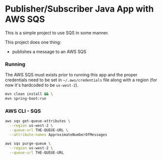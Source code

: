 # Publisher/Subscriber Java App with AWS SQS

This is a simple project to use SQS in some manner.

This project does one thing:
* publishes a message to an AWS SQS

### Running
The AWS SQS must exists prior to running this app and the proper credentials
need to be set in `~/.aws/credentials` file along with a region (for now
it's hardcoded to be `us-west-2`).

```bash
mvn clean install && \
mvn spring-boot:run
```

### AWS CLI - SQS
```bash
aws sqs get-queue-attributes \
  --region us-west-2 \
  --queue-url THE-QUEUE-URL \
  --attribute-names ApproximateNumberOfMessages
```
```bash
aws sqs purge-queue \
  --region us-west-2 \
  --queue-url THE-QUEUE-URL
```